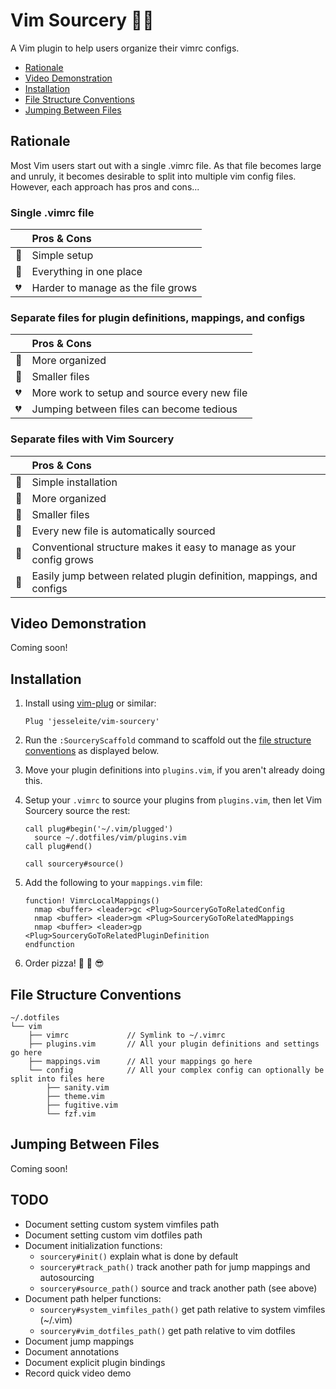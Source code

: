 # Vim Sourcery 🧙‍♂️

A Vim plugin to help users organize their vimrc configs.

- [Rationale](#rationale)
- [Video Demonstration](#video-demonstration)
- [Installation](#installation)
- [File Structure Conventions](#file-structure-conventions)
- [Jumping Between Files](#jumping-between-files)

## Rationale

Most Vim users start out with a single .vimrc file. As that file becomes large and unruly, it becomes desirable to split into multiple vim config files. However, each approach has pros and cons...

### Single .vimrc file

| | Pros & Cons |
| :- | :- |
| 💚 | Simple setup |
| 💚 | Everything in one place |
| 💔 | Harder to manage as the file grows |

### Separate files for plugin definitions, mappings, and configs

| | Pros & Cons |
| :- | :- |
| 💚 | More organized |
| 💚 | Smaller files |
| 💔 | More work to setup and source every new file |
| 💔 | Jumping between files can become tedious |

### Separate files with Vim Sourcery

| | Pros & Cons |
| :- | :- |
| 💚 | Simple installation |
| 💚 | More organized |
| 💚 | Smaller files |
| 💚 | Every new file is automatically sourced |
| 💚 | Conventional structure makes it easy to manage as your config grows |
| 💚 | Easily jump between related plugin definition, mappings, and configs |

## Video Demonstration

Coming soon!

## Installation

1. Install using [vim-plug](https://github.com/junegunn/vim-plug) or similar:

    ```
    Plug 'jesseleite/vim-sourcery'
    ```

2. Run the `:SourceryScaffold` command to scaffold out the [file structure conventions](#file-structure-conventions) as displayed below.

3. Move your plugin definitions into `plugins.vim`, if you aren't already doing this.

4. Setup your `.vimrc` to source your plugins from `plugins.vim`, then let Vim Sourcery source the rest:

    ```vim
    call plug#begin('~/.vim/plugged')
      source ~/.dotfiles/vim/plugins.vim
    call plug#end()

    call sourcery#source()
    ```

5. Add the following to your `mappings.vim` file:

    ```vim
    function! VimrcLocalMappings()
      nmap <buffer> <leader>gc <Plug>SourceryGoToRelatedConfig
      nmap <buffer> <leader>gm <Plug>SourceryGoToRelatedMappings
      nmap <buffer> <leader>gp <Plug>SourceryGoToRelatedPluginDefinition
    endfunction
    ```

6. Order pizza! 🍕 🤘 😎

## File Structure Conventions

```
~/.dotfiles
└── vim
    ├── vimrc             // Symlink to ~/.vimrc
    ├── plugins.vim       // All your plugin definitions and settings go here
    ├── mappings.vim      // All your mappings go here
    └── config            // All your complex config can optionally be split into files here
        ├── sanity.vim
        ├── theme.vim
        ├── fugitive.vim
        └── fzf.vim
```

## Jumping Between Files

Coming soon!

## TODO

- Document setting custom system vimfiles path
- Document setting custom vim dotfiles path
- Document initialization functions:
  - `sourcery#init()` explain what is done by default
  - `sourcery#track_path()` track another path for jump mappings and autosourcing
  - `sourcery#source_path()` source and track another path (see above)
- Document path helper functions:
  - `sourcery#system_vimfiles_path()` get path relative to system vimfiles (~/.vim)
  - `sourcery#vim_dotfiles_path()` get path relative to vim dotfiles
- Document jump mappings
- Document annotations
- Document explicit plugin bindings
- Record quick video demo
